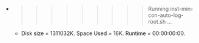 * >>>>>>>>> Running inst-min-con-auto-log-root.sh ...
  * Disk size = 1311032K. Space Used = 16K. Runtime = 00:00:00:00.
